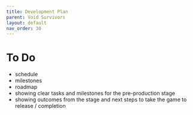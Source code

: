 ```yaml
---
title: Development Plan
parent: Void Survivors
layout: default
nav_order: 30
---
```


# To Do
* schedule
* milestones
* roadmap
* showing clear tasks and milestones for the pre-production stage
* showing outcomes from the stage and next steps to take the game to release
/ completion

